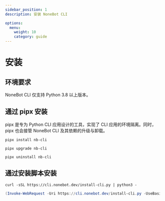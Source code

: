 ```yaml
---
sidebar_position: 1
description: 安装 NoneBot CLI

options:
  menu:
    weight: 10
    category: guide
---
```


# 安装

## 环境要求

NoneBot CLI 仅支持 Python 3.8 以上版本。

## 通过 pipx 安装

pipx 是专为 Python CLI 应用设计的工具，实现了 CLI 应用的环境隔离。同时，pipx 也会接管 NoneBot CLI 及其依赖的升级与卸载。

```shell title="安装 NoneBot CLI"
pipx install nb-cli
```

```shell title="升级 NoneBot CLI"
pipx upgrade nb-cli
```

```shell title="卸载 NoneBot CLI"
pipx uninstall nb-cli
```

## 通过安装脚本安装

```shell title="Linux, macOS, Windows (WSL)"
curl -sSL https://cli.nonebot.dev/install-cli.py | python3 -
```

```powershell title="Windows (Powershell)"
(Invoke-WebRequest -Uri https://cli.nonebot.dev/install-cli.py -UseBasicParsing).Content | py -
```
